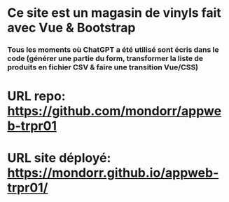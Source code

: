 # Ce site est un magasin de vinyls fait avec Vue & Bootstrap
### Tous les moments où ChatGPT a été utilisé sont écris dans le code (générer une partie du form, transformer la liste de produits en fichier CSV & faire une transition Vue/CSS)
# URL repo: https://github.com/mondorr/appweb-trpr01
# URL site déployé: https://mondorr.github.io/appweb-trpr01/